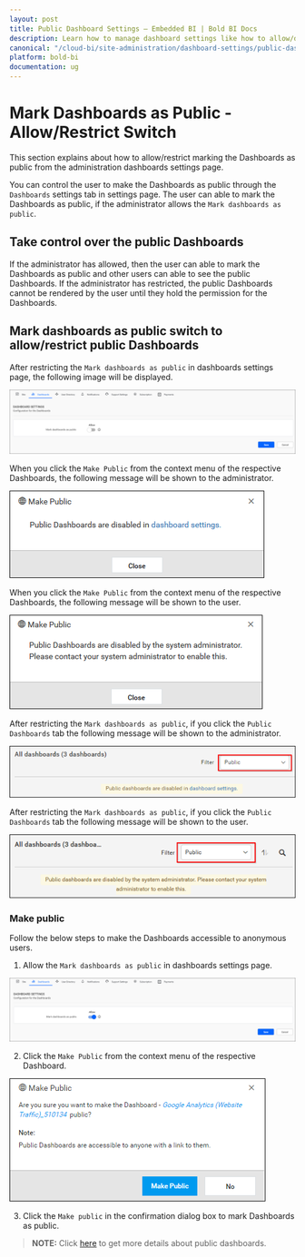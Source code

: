 ```yaml
---
layout: post
title: Public Dashboard Settings – Embedded BI | Bold BI Docs
description: Learn how to manage dashboard settings like how to allow/deny marking dashboard as public in Bold BI Embedded.
canonical: "/cloud-bi/site-administration/dashboard-settings/public-dashboards/"
platform: bold-bi
documentation: ug
---
```


# Mark Dashboards as Public - Allow/Restrict Switch

This section explains about how to allow/restrict marking the Dashboards as public from the administration dashboards settings page.

You can control the user to make the Dashboards as public through the `Dashboards` settings tab in settings page. The user can able to mark the Dashboards as public, if the administrator allows the `Mark dashboards as public`.

## Take control over the public Dashboards

If the administrator has allowed, then the user can able to mark the Dashboards as public and other users can able to see the public Dashboards.
If the administrator has restricted, the public Dashboards cannot be rendered by the user until they hold the permission for the Dashboards.

## Mark dashboards as public switch to allow/restrict public Dashboards

After restricting the `Mark dashboards as public` in dashboards settings page, the following image will be displayed.

![Click on dashboardsettings icon](/static/assets/embedded/site-administration/images/dashboard-settings.png)

When you click the `Make Public` from the context menu of the respective Dashboards, the following message will be shown to the administrator.

![Click on makepublic icon](/static/assets/embedded/site-administration/images/makepublic-admin.png)

When you click the `Make Public` from the context menu of the respective Dashboards, the following message will be shown to the user.

![Click on makepublic icon](/static/assets/embedded/site-administration/images/makepublic-user.png)

After restricting the `Mark dashboards as public`, if you click the `Public Dashboards` tab the following message will be shown to the administrator.
 
![Click on publicdashboard icon](/static/assets/embedded/site-administration/images/publicdashboard-admin.png)

After restricting the `Mark dashboards as public`, if you click the `Public Dashboards` tab the following message will be shown to the user.
 
![Click on publicdashboard icon](/static/assets/embedded/site-administration/images/publicdashboard-user.png)

### Make public

Follow the below steps to make the Dashboards accessible to anonymous users.

1. Allow the `Mark dashboards as public` in dashboards settings page.

![Click on dashboard-settings-on icon](/static/assets/embedded/site-administration/images/dashboard-settings-on.png)

2. Click the `Make Public` from the context menu of the respective Dashboard.

![Click on makepublic icon](/static/assets/embedded/site-administration/images/makepublic.png)

3. Click the `Make public` in the confirmation dialog box to mark Dashboards as public.
 
> **NOTE:**  Click [here](/embedded-bi/working-with-dashboards/share-dashboards/public-dashboards/) to get more details about public dashboards.
